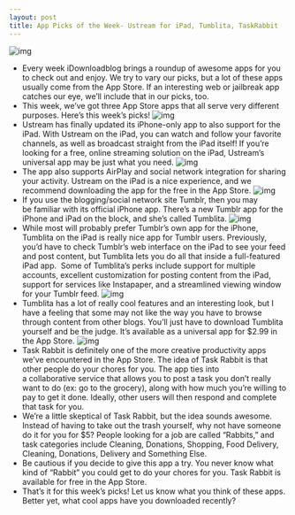 ```yaml
---
layout: post
title: App Picks of the Week- Ustream for iPad, Tumblita, TaskRabbit
---
```

![img](http://media.idownloadblog.com/wp-content/uploads/2011/07/Picks-of-the-Week-e1310949807135.png)
* Every week iDownloadblog brings a roundup of awesome apps for you to check out and enjoy. We try to vary our picks, but a lot of these apps usually come from the App Store. If an interesting web or jailbreak app catches our eye, we’ll include that in our picks, too.
* This week, we’ve got three App Store apps that all serve very different purposes. Here’s this week’s picks!
![img](http://media.idownloadblog.com/wp-content/uploads/2011/07/ustream-ipad-1.jpeg)
* Ustream has finally updated its iPhone-only app to also support for the iPad. With Ustream on the iPad, you can watch and follow your favorite channels, as well as broadcast straight from the iPad itself! If you’re looking for a free, online streaming solution on the iPad, Ustream’s universal app may be just what you need.
![img](http://media.idownloadblog.com/wp-content/uploads/2011/07/ustream-ipad-2.jpeg)
* The app also supports AirPlay and social network integration for sharing your activity. Ustream on the iPad is a nice experience, and we recommend downloading the app for the free in the App Store.
![img](http://media.idownloadblog.com/wp-content/uploads/2011/07/tumblita-1.jpeg)
* If you use the blogging/social network site Tumblr, then you may be familiar with its official iPhone app. There’s a new Tumblr app for the iPhone and iPad on the block, and she’s called Tumblita.
![img](http://media.idownloadblog.com/wp-content/uploads/2011/07/tumblita-2.jpeg)
* While most will probably prefer Tumblr’s own app for the iPhone, Tumblita on the iPad is really nice app for Tumblr users. Previously, you’d have to check Tumblr’s web interface on the iPad to see your feed and post content, but Tumblita lets you do all that inside a full-featured iPad app.  Some of Tumblita’s perks include support for multiple accounts, excellent customization for posting content from the iPad, support for services like Instapaper, and a streamlined viewing window for your Tumblr feed.
![img](http://media.idownloadblog.com/wp-content/uploads/2011/07/tumblita-iphone.jpeg)
* Tumblita has a lot of really cool features and an interesting look, but I have a feeling that some may not like the way you have to browse through content from other blogs. You’ll just have to download Tumblita yourself and be the judge. It’s available as a universal app for $2.99 in the App Store.
![img](http://media.idownloadblog.com/wp-content/uploads/2011/07/taskrabbit-e1312079271256.png)
* Task Rabbit is definitely one of the more creative productivity apps we’ve encountered in the App Store. The idea of Task Rabbit is that other people do your chores for you. The app ties into a collaborative service that allows you to post a task you don’t really want to do (ex: go to the grocery), along with how much you’re willing to pay to get it done. Ideally, other users will then respond and complete that task for you.
* We’re a little skeptical of Task Rabbit, but the idea sounds awesome. Instead of having to take out the trash yourself, why not have someone do it for you for $5? People looking for a job are called “Rabbits,” and task categories include Cleaning, Donations, Shopping, Food Delivery, Cleaning, Donations, Delivery and Something Else.
* Be cautious if you decide to give this app a try. You never know what kind of “Rabbit” you could get to do your chores for you. Task Rabbit is available for free in the App Store.
* That’s it for this week’s picks! Let us know what you think of these apps. Better yet, what cool apps have you downloaded recently?

